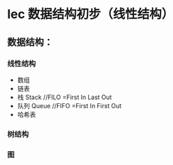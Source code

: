 # lec 数据结构初步（线性结构）

## 数据结构：
### 线性结构
- 数组
- 链表
- 栈 Stack //FILO =First In Last Out
- 队列 Queue //FIFO =First In First Out
- 哈希表

### 树结构
### 图

